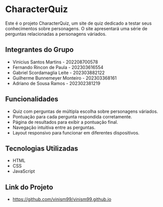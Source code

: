 # CharacterQuiz

Este é o projeto CharacterQuiz, um site de quiz dedicado a testar seus conhecimentos sobre personagens. O site apresentará uma série de perguntas relacionadas a personagens váriados.

## Integrantes do Grupo

- Vinicius Santos Martins - 202208700578
- Fernando Rincon de Paula - 202303616554
- Gabriel Scordamaglia Leite - 202303882122
- Guilherme Bunnemeyer Monteiro - 202303368161
- Adriano de Sousa Ramos - 202302381219

## Funcionalidades

- Quiz com perguntas de múltipla escolha sobre personagens váriados.
- Pontuação para cada pergunta respondida corretamente.
- Página de resultados para exibir a pontuação final.
- Navegação intuitiva entre as perguntas.
- Layout responsivo para funcionar em diferentes dispositivos.

## Tecnologias Utilizadas

- HTML
- CSS
- JavaScript

## Link do Projeto 
- https://github.com/vinism99/vinism99.github.io

